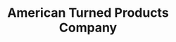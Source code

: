---
title: "American Turned Products Company"
url: /erie/american-turned-products-company/
shop: car parts
---